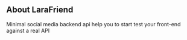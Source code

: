  

## About LaraFriend
 Minimal social media backend api help you to start test your front-end against a real API
